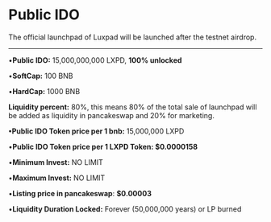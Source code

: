 # Public IDO

The official launchpad of Luxpad will be launched after the testnet airdrop.

****

•**Public IDO:** 15,000,000,000 LXPD, **100% unlocked**

•**SoftCap:** 100 BNB

•**HardCap:** 1000 BNB

**Liquidity percent:** 80%, this means 80% of the total sale of launchpad will be added as liquidity in pancakeswap and 20% for marketing.

**•Public IDO Token price per 1 bnb:** 15,000,000 LXPD

•**Public IDO Token price per 1 LXPD Token:  $0.0000158**&#x20;

•**Minimum Invest:** NO LIMIT

•**Maximum Invest:** NO LIMIT

•**Listing price in pancakeswap**: **$0.00003**

•**Liquidity Duration Locked:** Forever (50,000,000 years) or LP burned



